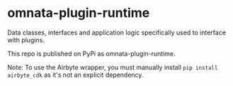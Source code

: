 # omnata-plugin-runtime
Data classes, interfaces and application logic specifically used to interface with plugins.

This repo is published on PyPi as omnata-plugin-runtime.

Note: To use the Airbyte wrapper, you must manually install `pip install airbyte_cdk` as it's not an explicit dependency.